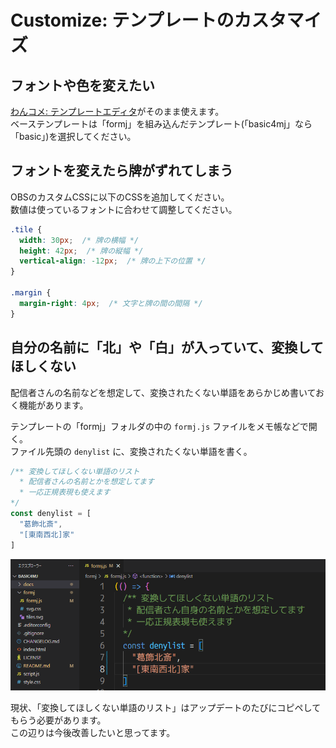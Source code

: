 # Customize: テンプレートのカスタマイズ

## フォントや色を変えたい

[わんコメ: テンプレートエディタ](https://onecomme.com/generator/templates/4_0)がそのまま使えます。  
ベーステンプレートは「formj」を組み込んだテンプレート(「basic4mj」なら「basic」)を選択してください。

## フォントを変えたら牌がずれてしまう

OBSのカスタムCSSに以下のCSSを追加してください。  
数値は使っているフォントに合わせて調整してください。

```css
.tile {
  width: 30px;  /* 牌の横幅 */
  height: 42px;  /* 牌の縦幅 */
  vertical-align: -12px;  /* 牌の上下の位置 */
}

.margin {
  margin-right: 4px;  /* 文字と牌の間の間隔 */
}
```

## 自分の名前に「北」や「白」が入っていて、変換してほしくない

配信者さんの名前などを想定して、変換されたくない単語をあらかじめ書いておく機能があります。  

テンプレートの「formj」フォルダの中の `formj.js` ファイルをメモ帳などで開く。  
ファイル先頭の `denylist` に、変換されたくない単語を書く。

```js
/** 変換してほしくない単語のリスト
  * 配信者さんの名前とかを想定してます
  * 一応正規表現も使えます
*/
const denylist = [
  "葛飾北斎",
  "[東南西北]家"
]
```

![](./images/customize1.png)

現状、「変換してほしくない単語のリスト」はアップデートのたびにコピペしてもらう必要があります。  
この辺りは今後改善したいと思ってます。
